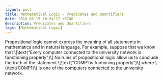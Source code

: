 ```yaml
---
layout: post
title: Mathematical Logic - Predicates and Quantifiers
date: 2018-06-15 16:54:17 +0700
description: Predicates and Quantifiers
tags: [Mathematical Logic]
---
```

<p>Propositional logic cannot express the meaning of all statements in mathematics and in natural language. For example, suppose that we know that \[\text{"Every computer connected to the university network is functioning properly"}\] No rules of propositional logic allow us to conclude the truth of the statement \[\text{"COMP1 is funtioning properly"}\] where \(\text{COMP1}\) is one of the computers connected to the university network.</p>
